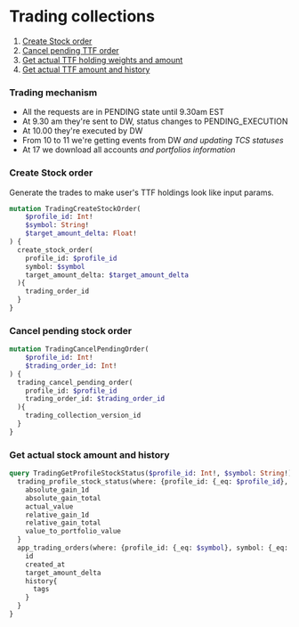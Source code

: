 # Trading collections
1. [Create Stock order](#create-stock-order)
2. [Cancel pending TTF order](#cancel-pending-ttf-order)
3. [Get actual TTF holding weights and amount](#get-actual-ttf-holding-weights-and-amount)
4. [Get actual TTF amount and history](#get-actual-ttf-amount-and-history)


### Trading mechanism
- All the requests are in PENDING state until 9.30am EST
- At 9.30 am they're sent to DW, status changes to PENDING_EXECUTION
- At 10.00 they're executed by DW
- From 10 to 11 we're getting events from DW _and updating TCS statuses_
- At 17 we download all accounts _and portfolios information_

### Create Stock order
Generate the trades to make user's TTF holdings look like input params.
```graphql
mutation TradingCreateStockOrder(
    $profile_id: Int!
    $symbol: String!
    $target_amount_delta: Float!
) {
  create_stock_order(
    profile_id: $profile_id
    symbol: $symbol
    target_amount_delta: $target_amount_delta
  ){
    trading_order_id
  }
}
```

### Cancel pending stock order
```graphql
mutation TradingCancelPendingOrder(
    $profile_id: Int!
    $trading_order_id: Int!
) {
  trading_cancel_pending_order(
    profile_id: $profile_id
    trading_order_id: $trading_order_id
  ){
    trading_collection_version_id
  }
}
```

### Get actual stock amount and history
```graphql
query TradingGetProfileStockStatus($profile_id: Int!, $symbol: String!) {
  trading_profile_stock_status(where: {profile_id: {_eq: $profile_id}, symbol: {_eq: $symbol}}) {
    absolute_gain_1d
    absolute_gain_total
    actual_value
    relative_gain_1d
    relative_gain_total
    value_to_portfolio_value
  }
  app_trading_orders(where: {profile_id: {_eq: $symbol}, symbol: {_eq: $symbol}}, limit: 3, order_by: {created_at: desc}) {
    id
    created_at
    target_amount_delta
    history{
      tags
    }
  }
}
```
